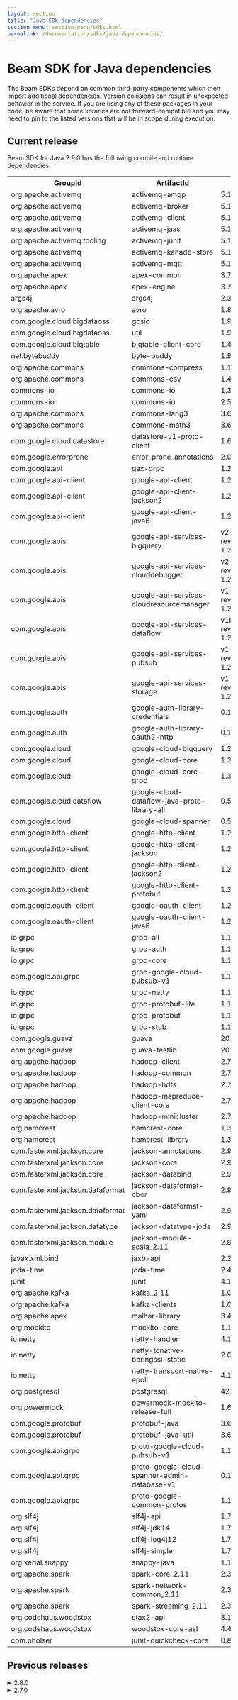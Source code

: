 ```yaml
---
layout: section
title: "Java SDK dependencies"
section_menu: section-menu/sdks.html
permalink: /documentation/sdks/java-dependencies/
---
```

<!--
Licensed under the Apache License, Version 2.0 (the "License");
you may not use this file except in compliance with the License.
You may obtain a copy of the License at

http://www.apache.org/licenses/LICENSE-2.0

Unless required by applicable law or agreed to in writing, software
distributed under the License is distributed on an "AS IS" BASIS,
WITHOUT WARRANTIES OR CONDITIONS OF ANY KIND, either express or implied.
See the License for the specific language governing permissions and
limitations under the License.
-->

# Beam SDK for Java dependencies

The Beam SDKs depend on common third-party components which then
import additional dependencies. Version collisions can result in unexpected
behavior in the service. If you are using any of these packages in your code, be
aware that some libraries are not forward-compatible and you may need to pin to
the listed versions that will be in scope during execution.

## Current release

Beam SDK for Java 2.9.0 has the following compile and runtime dependencies.
<table class="table-bordered table-striped">
  <tr><th>GroupId</th><th>ArtifactId</th><th>Version</th></tr>
  <tr><td>org.apache.activemq</td><td>activemq-amqp</td><td>5.13.1</td></tr>
  <tr><td>org.apache.activemq</td><td>activemq-broker</td><td>5.13.1</td></tr>
  <tr><td>org.apache.activemq</td><td>activemq-client</td><td>5.13.1</td></tr>
  <tr><td>org.apache.activemq</td><td>activemq-jaas</td><td>5.13.1</td></tr>
  <tr><td>org.apache.activemq.tooling</td><td>activemq-junit</td><td>5.13.1</td></tr>
  <tr><td>org.apache.activemq</td><td>activemq-kahadb-store</td><td>5.13.1</td></tr>
  <tr><td>org.apache.activemq</td><td>activemq-mqtt</td><td>5.13.1</td></tr>
  <tr><td>org.apache.apex</td><td>apex-common</td><td>3.7.0</td></tr>
  <tr><td>org.apache.apex</td><td>apex-engine</td><td>3.7.0</td></tr>
  <tr><td>args4j</td><td>args4j</td><td>2.33</td></tr>
  <tr><td>org.apache.avro</td><td>avro</td><td>1.8.2</td></tr>
  <tr><td>com.google.cloud.bigdataoss</td><td>gcsio</td><td>1.9.0</td></tr>
  <tr><td>com.google.cloud.bigdataoss</td><td>util</td><td>1.9.0</td></tr>
  <tr><td>com.google.cloud.bigtable</td><td>bigtable-client-core</td><td>1.4.0</td></tr>
  <tr><td>net.bytebuddy</td><td>byte-buddy</td><td>1.9.3</td></tr>
  <tr><td>org.apache.commons</td><td>commons-compress</td><td>1.16.1</td></tr>
  <tr><td>org.apache.commons</td><td>commons-csv</td><td>1.4</td></tr>
  <tr><td>commons-io</td><td>commons-io</td><td>1.3.2</td></tr>
  <tr><td>commons-io</td><td>commons-io</td><td>2.5</td></tr>
  <tr><td>org.apache.commons</td><td>commons-lang3</td><td>3.6</td></tr>
  <tr><td>org.apache.commons</td><td>commons-math3</td><td>3.6.1</td></tr>
  <tr><td>com.google.cloud.datastore</td><td>datastore-v1-proto-client</td><td>1.6.0</td></tr>
  <tr><td>com.google.errorprone</td><td>error_prone_annotations</td><td>2.0.15</td></tr>
  <tr><td>com.google.api</td><td>gax-grpc</td><td>1.29.0</td></tr>
  <tr><td>com.google.api-client</td><td>google-api-client</td><td>1.27.0</td></tr>
  <tr><td>com.google.api-client</td><td>google-api-client-jackson2</td><td>1.27.0</td></tr>
  <tr><td>com.google.api-client</td><td>google-api-client-java6</td><td>1.27.0</td></tr>
  <tr><td>com.google.apis</td><td>google-api-services-bigquery</td><td>v2-rev20181104-1.27.0</td></tr>
  <tr><td>com.google.apis</td><td>google-api-services-clouddebugger</td><td>v2-rev20180801-1.27.0</td></tr>
  <tr><td>com.google.apis</td><td>google-api-services-cloudresourcemanager</td><td>v1-rev20181015-1.27.0</td></tr>
  <tr><td>com.google.apis</td><td>google-api-services-dataflow</td><td>v1b3-rev20181107-1.27.0</td></tr>
  <tr><td>com.google.apis</td><td>google-api-services-pubsub</td><td>v1-rev20181105-1.27.0</td></tr>
  <tr><td>com.google.apis</td><td>google-api-services-storage</td><td>v1-rev20181013-1.27.0</td></tr>
  <tr><td>com.google.auth</td><td>google-auth-library-credentials</td><td>0.10.0</td></tr>
  <tr><td>com.google.auth</td><td>google-auth-library-oauth2-http</td><td>0.10.0</td></tr>
  <tr><td>com.google.cloud</td><td>google-cloud-bigquery</td><td>1.27.0</td></tr>
  <tr><td>com.google.cloud</td><td>google-cloud-core</td><td>1.36.0</td></tr>
  <tr><td>com.google.cloud</td><td>google-cloud-core-grpc</td><td>1.36.0</td></tr>
  <tr><td>com.google.cloud.dataflow</td><td>google-cloud-dataflow-java-proto-library-all</td><td>0.5.160304</td></tr>
  <tr><td>com.google.cloud</td><td>google-cloud-spanner</td><td>0.54.0-beta</td></tr>
  <tr><td>com.google.http-client</td><td>google-http-client</td><td>1.27.0</td></tr>
  <tr><td>com.google.http-client</td><td>google-http-client-jackson</td><td>1.27.0</td></tr>
  <tr><td>com.google.http-client</td><td>google-http-client-jackson2</td><td>1.27.0</td></tr>
  <tr><td>com.google.http-client</td><td>google-http-client-protobuf</td><td>1.27.0</td></tr>
  <tr><td>com.google.oauth-client</td><td>google-oauth-client</td><td>1.27.0</td></tr>
  <tr><td>com.google.oauth-client</td><td>google-oauth-client-java6</td><td>1.27.0</td></tr>
  <tr><td>io.grpc</td><td>grpc-all</td><td>1.13.1</td></tr>
  <tr><td>io.grpc</td><td>grpc-auth</td><td>1.13.1</td></tr>
  <tr><td>io.grpc</td><td>grpc-core</td><td>1.13.1</td></tr>
  <tr><td>com.google.api.grpc</td><td>grpc-google-cloud-pubsub-v1</td><td>1.18.0</td></tr>
  <tr><td>io.grpc</td><td>grpc-netty</td><td>1.13.1</td></tr>
  <tr><td>io.grpc</td><td>grpc-protobuf-lite</td><td>1.13.1</td></tr>
  <tr><td>io.grpc</td><td>grpc-protobuf</td><td>1.13.1</td></tr>
  <tr><td>io.grpc</td><td>grpc-stub</td><td>1.13.1</td></tr>
  <tr><td>com.google.guava</td><td>guava</td><td>20.0</td></tr>
  <tr><td>com.google.guava</td><td>guava-testlib</td><td>20.0</td></tr>
  <tr><td>org.apache.hadoop</td><td>hadoop-client</td><td>2.7.3</td></tr>
  <tr><td>org.apache.hadoop</td><td>hadoop-common</td><td>2.7.3</td></tr>
  <tr><td>org.apache.hadoop</td><td>hadoop-hdfs</td><td>2.7.3</td></tr>
  <tr><td>org.apache.hadoop</td><td>hadoop-mapreduce-client-core</td><td>2.7.3</td></tr>
  <tr><td>org.apache.hadoop</td><td>hadoop-minicluster</td><td>2.7.3</td></tr>
  <tr><td>org.hamcrest</td><td>hamcrest-core</td><td>1.3</td></tr>
  <tr><td>org.hamcrest</td><td>hamcrest-library</td><td>1.3</td></tr>
  <tr><td>com.fasterxml.jackson.core</td><td>jackson-annotations</td><td>2.9.5</td></tr>
  <tr><td>com.fasterxml.jackson.core</td><td>jackson-core</td><td>2.9.5</td></tr>
  <tr><td>com.fasterxml.jackson.core</td><td>jackson-databind</td><td>2.9.5</td></tr>
  <tr><td>com.fasterxml.jackson.dataformat</td><td>jackson-dataformat-cbor</td><td>2.9.5</td></tr>
  <tr><td>com.fasterxml.jackson.dataformat</td><td>jackson-dataformat-yaml</td><td>2.9.5</td></tr>
  <tr><td>com.fasterxml.jackson.datatype</td><td>jackson-datatype-joda</td><td>2.9.5</td></tr>
  <tr><td>com.fasterxml.jackson.module</td><td>jackson-module-scala_2.11</td><td>2.9.5</td></tr>
  <tr><td>javax.xml.bind</td><td>jaxb-api</td><td>2.2.12</td></tr>
  <tr><td>joda-time</td><td>joda-time</td><td>2.4</td></tr>
  <tr><td>junit</td><td>junit</td><td>4.12</td></tr>
  <tr><td>org.apache.kafka</td><td>kafka_2.11</td><td>1.0.0</td></tr>
  <tr><td>org.apache.kafka</td><td>kafka-clients</td><td>1.0.0</td></tr>
  <tr><td>org.apache.apex</td><td>malhar-library</td><td>3.4.0</td></tr>
  <tr><td>org.mockito</td><td>mockito-core</td><td>1.10.19</td></tr>
  <tr><td>io.netty</td><td>netty-handler</td><td>4.1.25.Final</td></tr>
  <tr><td>io.netty</td><td>netty-tcnative-boringssl-static</td><td>2.0.8.Final</td></tr>
  <tr><td>io.netty</td><td>netty-transport-native-epoll</td><td>4.1.25.Final</td></tr>
  <tr><td>org.postgresql</td><td>postgresql</td><td>42.2.2</td></tr>
  <tr><td>org.powermock</td><td>powermock-mockito-release-full</td><td>1.6.4</td></tr>
  <tr><td>com.google.protobuf</td><td>protobuf-java</td><td>3.6.0</td></tr>
  <tr><td>com.google.protobuf</td><td>protobuf-java-util</td><td>3.6.0</td></tr>
  <tr><td>com.google.api.grpc</td><td>proto-google-cloud-pubsub-v1</td><td>1.18.0</td></tr>
  <tr><td>com.google.api.grpc</td><td>proto-google-cloud-spanner-admin-database-v1</td><td>0.19.0</td></tr>
  <tr><td>com.google.api.grpc</td><td>proto-google-common-protos</td><td>1.12.0</td></tr>
  <tr><td>org.slf4j</td><td>slf4j-api</td><td>1.7.25</td></tr>
  <tr><td>org.slf4j</td><td>slf4j-jdk14</td><td>1.7.25</td></tr>
  <tr><td>org.slf4j</td><td>slf4j-log4j12</td><td>1.7.25</td></tr>
  <tr><td>org.slf4j</td><td>slf4j-simple</td><td>1.7.25</td></tr>
  <tr><td>org.xerial.snappy</td><td>snappy-java</td><td>1.1.4</td></tr>
  <tr><td>org.apache.spark</td><td>spark-core_2.11</td><td>2.3.2</td></tr>
  <tr><td>org.apache.spark</td><td>spark-network-common_2.11</td><td>2.3.2</td></tr>
  <tr><td>org.apache.spark</td><td>spark-streaming_2.11</td><td>2.3.2</td></tr>
  <tr><td>org.codehaus.woodstox</td><td>stax2-api</td><td>3.1.4</td></tr>
  <tr><td>org.codehaus.woodstox</td><td>woodstox-core-asl</td><td>4.4.1</td></tr>
  <tr><td>com.pholser</td><td>junit-quickcheck-core</td><td>0.8</td></tr>
</table>


## Previous releases

<details><summary markdown="span">2.8.0</summary>

<p>Beam SDK for Java 2.8.0 has the following compile and runtime dependencies.</p>
<table class="table-bordered table-striped">
  <tr><th>GroupId</th><th>ArtifactId</th><th>Version</th></tr>
  <tr><td>org.apache.activemq</td><td>activemq-amqp</td><td>5.13.1</td></tr>
  <tr><td>org.apache.activemq</td><td>activemq-broker</td><td>5.13.1</td></tr>
  <tr><td>org.apache.activemq</td><td>activemq-client</td><td>5.13.1</td></tr>
  <tr><td>org.apache.activemq</td><td>activemq-jaas</td><td>5.13.1</td></tr>
  <tr><td>org.apache.activemq.tooling</td><td>activemq-junit</td><td>5.13.1</td></tr>
  <tr><td>org.apache.activemq</td><td>activemq-kahadb-store</td><td>5.13.1</td></tr>
  <tr><td>org.apache.activemq</td><td>activemq-mqtt</td><td>5.13.1</td></tr>
  <tr><td>org.apache.apex</td><td>apex-common</td><td>3.7.0</td></tr>
  <tr><td>org.apache.apex</td><td>apex-engine</td><td>3.7.0</td></tr>
  <tr><td>com.google.api</td><td>api-common</td><td>1.6.0</td></tr>
  <tr><td>args4j</td><td>args4j</td><td>2.33</td></tr>
  <tr><td>org.apache.avro</td><td>avro</td><td>1.8.2</td></tr>
  <tr><td>com.google.cloud.bigtable</td><td>bigtable-client-core</td><td>1.4.0</td></tr>
  <tr><td>net.bytebuddy</td><td>byte-buddy</td><td>1.8.11</td></tr>
  <tr><td>org.apache.commons</td><td>commons-compress</td><td>1.16.1</td></tr>
  <tr><td>org.apache.commons</td><td>commons-csv</td><td>1.4</td></tr>
  <tr><td>commons-io</td><td>commons-io</td><td>1.3.2</td></tr>
  <tr><td>commons-io</td><td>commons-io</td><td>2.5</td></tr>
  <tr><td>org.apache.commons</td><td>commons-lang3</td><td>3.6</td></tr>
  <tr><td>org.apache.commons</td><td>commons-math3</td><td>3.6.1</td></tr>
  <tr><td>com.google.cloud.datastore</td><td>datastore-v1-proto-client</td><td>1.6.0</td></tr>
  <tr><td>com.google.errorprone</td><td>error_prone_annotations</td><td>2.0.15</td></tr>
  <tr><td>com.google.api</td><td>gax-grpc</td><td>1.29.0</td></tr>
  <tr><td>com.google.cloud.bigdataoss</td><td>gcsio</td><td>1.9.0</td></tr>
  <tr><td>com.google.api-client</td><td>google-api-client-jackson2</td><td>1.24.1</td></tr>
  <tr><td>com.google.api-client</td><td>google-api-client-java6</td><td>1.24.1</td></tr>
  <tr><td>com.google.api-client</td><td>google-api-client</td><td>1.24.1</td></tr>
  <tr><td>com.google.apis</td><td>google-api-services-bigquery</td><td>v2-rev402-1.24.1</td></tr>
  <tr><td>com.google.apis</td><td>google-api-services-clouddebugger</td><td>v2-rev253-1.24.1</td></tr>
  <tr><td>com.google.apis</td><td>google-api-services-cloudresourcemanager</td><td>v1-rev502-1.24.1</td></tr>
  <tr><td>com.google.apis</td><td>google-api-services-dataflow</td><td>v1b3-rev257-1.24.1</td></tr>
  <tr><td>com.google.apis</td><td>google-api-services-pubsub</td><td>v1-rev399-1.24.1</td></tr>
  <tr><td>com.google.apis</td><td>google-api-services-storage</td><td>v1-rev136-1.24.1</td></tr>
  <tr><td>com.google.auth</td><td>google-auth-library-credentials</td><td>0.10.0</td></tr>
  <tr><td>com.google.auth</td><td>google-auth-library-oauth2-http</td><td>0.10.0</td></tr>
  <tr><td>com.google.cloud</td><td>google-cloud-core-grpc</td><td>1.36.0</td></tr>
  <tr><td>com.google.cloud</td><td>google-cloud-core</td><td>1.36.0</td></tr>
  <tr><td>com.google.cloud.dataflow</td><td>google-cloud-dataflow-java-proto-library-all</td><td>0.5.160304</td></tr>
  <tr><td>com.google.cloud</td><td>google-cloud-spanner</td><td>0.54.0-beta</td></tr>
  <tr><td>com.google.http-client</td><td>google-http-client-jackson2</td><td>1.24.1</td></tr>
  <tr><td>com.google.http-client</td><td>google-http-client-jackson</td><td>1.24.1</td></tr>
  <tr><td>com.google.http-client</td><td>google-http-client-protobuf</td><td>1.24.1</td></tr>
  <tr><td>com.google.http-client</td><td>google-http-client</td><td>1.24.1</td></tr>
  <tr><td>com.google.oauth-client</td><td>google-oauth-client-java6</td><td>1.24.1</td></tr>
  <tr><td>com.google.oauth-client</td><td>google-oauth-client</td><td>1.24.1</td></tr>
  <tr><td>io.grpc</td><td>grpc-all</td><td>1.13.1</td></tr>
  <tr><td>io.grpc</td><td>grpc-auth</td><td>1.13.1</td></tr>
  <tr><td>io.grpc</td><td>grpc-core</td><td>1.13.1</td></tr>
  <tr><td>com.google.api.grpc</td><td>grpc-google-cloud-bigtable-v2</td><td>0.19.0</td></tr>
  <tr><td>com.google.api.grpc</td><td>grpc-google-cloud-pubsub-v1</td><td>1.18.0</td></tr>
  <tr><td>io.grpc</td><td>grpc-netty</td><td>1.13.1</td></tr>
  <tr><td>io.grpc</td><td>grpc-protobuf-lite</td><td>1.13.1</td></tr>
  <tr><td>io.grpc</td><td>grpc-protobuf</td><td>1.13.1</td></tr>
  <tr><td>io.grpc</td><td>grpc-stub</td><td>1.13.1</td></tr>
  <tr><td>com.google.guava</td><td>guava</td><td>20.0</td></tr>
  <tr><td>com.google.guava</td><td>guava-testlib</td><td>20.0</td></tr>
  <tr><td>org.apache.hadoop</td><td>hadoop-client</td><td>2.7.3</td></tr>
  <tr><td>org.apache.hadoop</td><td>hadoop-common</td><td>2.7.3</td></tr>
  <tr><td>org.apache.hadoop</td><td>hadoop-hdfs</td><td>2.7.3</td></tr>
  <tr><td>org.apache.hadoop</td><td>hadoop-hdfs</td><td>2.7.3</td></tr>
  <tr><td>org.apache.hadoop</td><td>hadoop-mapreduce-client-core</td><td>2.7.3</td></tr>
  <tr><td>org.apache.hadoop</td><td>hadoop-minicluster</td><td>2.7.3</td></tr>
  <tr><td>org.hamcrest</td><td>hamcrest-core</td><td>1.3</td></tr>
  <tr><td>org.hamcrest</td><td>hamcrest-library</td><td>1.3</td></tr>
  <tr><td>com.fasterxml.jackson.core</td><td>jackson-annotations</td><td>2.9.5</td></tr>
  <tr><td>com.fasterxml.jackson.core</td><td>jackson-core</td><td>2.9.5</td></tr>
  <tr><td>com.fasterxml.jackson.core</td><td>jackson-databind</td><td>2.9.5</td></tr>
  <tr><td>com.fasterxml.jackson.dataformat</td><td>jackson-dataformat-cbor</td><td>2.9.5</td></tr>
  <tr><td>com.fasterxml.jackson.dataformat</td><td>jackson-dataformat-yaml</td><td>2.9.5</td></tr>
  <tr><td>com.fasterxml.jackson.datatype</td><td>jackson-datatype-joda</td><td>2.9.5</td></tr>
  <tr><td>com.fasterxml.jackson.module</td><td>jackson-module-scala_2.11</td><td>2.9.5</td></tr>
  <tr><td>javax.xml.bind</td><td>jaxb-api</td><td>2.2.12</td></tr>
  <tr><td>joda-time</td><td>joda-time</td><td>2.4</td></tr>
  <tr><td>com.pholser</td><td>junit-quickcheck-core</td><td>0.8</td></tr>
  <tr><td>junit</td><td>junit</td><td>4.12</td></tr>
  <tr><td>org.apache.kafka</td><td>kafka_2.11</td><td>1.0.0</td></tr>
  <tr><td>org.apache.kafka</td><td>kafka-clients</td><td>1.0.0</td></tr>
  <tr><td>org.apache.apex</td><td>malhar-library</td><td>3.4.0</td></tr>
  <tr><td>org.mockito</td><td>mockito-core</td><td>1.10.19</td></tr>
  <tr><td>io.netty</td><td>netty-handler</td><td>4.1.25.Final</td></tr>
  <tr><td>io.netty</td><td>netty-tcnative-boringssl-static</td><td>2.0.8.Final</td></tr>
  <tr><td>io.netty</td><td>netty-transport-native-epoll</td><td>4.1.25.Final</td></tr>
  <tr><td>org.postgresql</td><td>postgresql</td><td>42.2.2</td></tr>
  <tr><td>org.powermock</td><td>powermock-mockito-release-full</td><td>1.6.4</td></tr>
  <tr><td>com.google.protobuf</td><td>protobuf-java</td><td>3.6.0</td></tr>
  <tr><td>com.google.protobuf</td><td>protobuf-java-util</td><td>3.6.0</td></tr>
  <tr><td>com.google.api.grpc</td><td>proto-google-cloud-datastore-v1</td><td>0.19.0</td></tr>
  <tr><td>com.google.api.grpc</td><td>proto-google-cloud-pubsub-v1</td><td>1.18.0</td></tr>
  <tr><td>com.google.api.grpc</td><td>proto-google-cloud-spanner-admin-database-v1</td><td>0.19.0</td></tr>
  <tr><td>com.google.api.grpc</td><td>proto-google-common-protos</td><td>1.12.0</td></tr>
  <tr><td>org.slf4j</td><td>slf4j-api</td><td>1.7.25</td></tr>
  <tr><td>org.slf4j</td><td>slf4j-jdk14</td><td>1.7.25</td></tr>
  <tr><td>org.slf4j</td><td>slf4j-log4j12</td><td>1.7.25</td></tr>
  <tr><td>org.slf4j</td><td>slf4j-simple</td><td>1.7.25</td></tr>
  <tr><td>org.xerial.snappy</td><td>snappy-java</td><td>1.1.4</td></tr>
  <tr><td>org.apache.spark</td><td>spark-core_2.11</td><td>2.3.1</td></tr>
  <tr><td>org.apache.spark</td><td>spark-network-common_2.11</td><td>2.3.1</td></tr>
  <tr><td>org.apache.spark</td><td>spark-streaming_2.11</td><td>2.3.1</td></tr>
  <tr><td>org.codehaus.woodstox</td><td>stax2-api</td><td>3.1.4</td></tr>
  <tr><td>com.google.cloud.bigdataoss</td><td>util</td><td>1.9.0</td></tr>
  <tr><td>org.codehaus.woodstox</td><td>woodstox-core-asl</td><td>4.4.1</td></tr>
</table>

</details>

<details><summary markdown="span">2.7.0</summary>

<p>Beam SDK for Java 2.7.0 has the following compile and runtime dependencies.</p>
<table class="table-bordered table-striped">
  <tr><th>GroupId</th><th>ArtifactId</th><th>Version</th></tr>
  <tr><td>org.apache.activemq</td><td>activemq-amqp</td><td>5.13.1</td></tr>
  <tr><td>org.apache.activemq</td><td>activemq-broker</td><td>5.13.1</td></tr>
  <tr><td>org.apache.activemq</td><td>activemq-client</td><td>5.13.1</td></tr>
  <tr><td>org.apache.activemq</td><td>activemq-jaas</td><td>5.13.1</td></tr>
  <tr><td>org.apache.activemq.tooling</td><td>activemq-junit</td><td>5.13.1</td></tr>
  <tr><td>org.apache.activemq</td><td>activemq-kahadb-store</td><td>5.13.1</td></tr>
  <tr><td>org.apache.activemq</td><td>activemq-mqtt</td><td>5.13.1</td></tr>
  <tr><td>org.apache.apex</td><td>apex-common</td><td>3.7.0</td></tr>
  <tr><td>org.apache.apex</td><td>apex-engine</td><td>3.7.0</td></tr>
  <tr><td>com.google.api</td><td>api-common</td><td>1.6.0</td></tr>
  <tr><td>args4j</td><td>args4j</td><td>2.33</td></tr>
  <tr><td>org.apache.avro</td><td>avro</td><td>1.8.2</td></tr>
  <tr><td>com.google.cloud.bigtable</td><td>bigtable-client-core</td><td>1.4.0</td></tr>
  <tr><td>net.bytebuddy</td><td>byte-buddy</td><td>1.8.11</td></tr>
  <tr><td>org.apache.commons</td><td>commons-compress</td><td>1.16.1</td></tr>
  <tr><td>org.apache.commons</td><td>commons-csv</td><td>1.4</td></tr>
  <tr><td>commons-io</td><td>commons-io</td><td>1.3.2</td></tr>
  <tr><td>commons-io</td><td>commons-io</td><td>2.5</td></tr>
  <tr><td>org.apache.commons</td><td>commons-lang3</td><td>3.6</td></tr>
  <tr><td>org.apache.commons</td><td>commons-math3</td><td>3.6.1</td></tr>
  <tr><td>com.google.cloud.datastore</td><td>datastore-v1-proto-client</td><td>1.6.0</td></tr>
  <tr><td>com.google.errorprone</td><td>error_prone_annotations</td><td>2.0.15</td></tr>
  <tr><td>com.google.api</td><td>gax-grpc</td><td>1.29.0</td></tr>
  <tr><td>com.google.cloud.bigdataoss</td><td>gcsio</td><td>1.9.0</td></tr>
  <tr><td>com.google.api-client</td><td>google-api-client-jackson2</td><td>1.23.0</td></tr>
  <tr><td>com.google.api-client</td><td>google-api-client-java6</td><td>1.23.0</td></tr>
  <tr><td>com.google.api-client</td><td>google-api-client</td><td>1.23.0</td></tr>
  <tr><td>com.google.apis</td><td>google-api-services-bigquery</td><td>v2-rev374-1.23.0</td></tr>
  <tr><td>com.google.apis</td><td>google-api-services-clouddebugger</td><td>v2-rev233-1.23.0</td></tr>
  <tr><td>com.google.apis</td><td>google-api-services-cloudresourcemanager</td><td>v1-rev477-1.23.0</td></tr>
  <tr><td>com.google.apis</td><td>google-api-services-dataflow</td><td>v1b3-rev221-1.23.0</td></tr>
  <tr><td>com.google.apis</td><td>google-api-services-pubsub</td><td>v1-rev382-1.23.0</td></tr>
  <tr><td>com.google.apis</td><td>google-api-services-storage</td><td>v1-rev124-1.23.0</td></tr>
  <tr><td>com.google.auth</td><td>google-auth-library-credentials</td><td>0.10.0</td></tr>
  <tr><td>com.google.auth</td><td>google-auth-library-oauth2-http</td><td>0.10.0</td></tr>
  <tr><td>com.google.cloud</td><td>google-cloud-core-grpc</td><td>1.36.0</td></tr>
  <tr><td>com.google.cloud</td><td>google-cloud-core</td><td>1.36.0</td></tr>
  <tr><td>com.google.cloud.dataflow</td><td>google-cloud-dataflow-java-proto-library-all</td><td>0.5.160304</td></tr>
  <tr><td>com.google.cloud</td><td>google-cloud-spanner</td><td>0.54.0-beta</td></tr>
  <tr><td>com.google.http-client</td><td>google-http-client-jackson2</td><td>1.23.0</td></tr>
  <tr><td>com.google.http-client</td><td>google-http-client-jackson</td><td>1.23.0</td></tr>
  <tr><td>com.google.http-client</td><td>google-http-client-protobuf</td><td>1.23.0</td></tr>
  <tr><td>com.google.http-client</td><td>google-http-client</td><td>1.23.0</td></tr>
  <tr><td>com.google.oauth-client</td><td>google-oauth-client-java6</td><td>1.23.0</td></tr>
  <tr><td>com.google.oauth-client</td><td>google-oauth-client</td><td>1.23.0</td></tr>
  <tr><td>io.grpc</td><td>grpc-all</td><td>1.13.1</td></tr>
  <tr><td>io.grpc</td><td>grpc-auth</td><td>1.13.1</td></tr>
  <tr><td>io.grpc</td><td>grpc-core</td><td>1.13.1</td></tr>
  <tr><td>com.google.api.grpc</td><td>grpc-google-cloud-bigtable-v2</td><td>0.19.0</td></tr>
  <tr><td>com.google.api.grpc</td><td>grpc-google-cloud-pubsub-v1</td><td>1.18.0</td></tr>
  <tr><td>io.grpc</td><td>grpc-netty</td><td>1.13.1</td></tr>
  <tr><td>io.grpc</td><td>grpc-protobuf-lite</td><td>1.13.1</td></tr>
  <tr><td>io.grpc</td><td>grpc-protobuf</td><td>1.13.1</td></tr>
  <tr><td>io.grpc</td><td>grpc-stub</td><td>1.13.1</td></tr>
  <tr><td>com.google.guava</td><td>guava</td><td>20.0</td></tr>
  <tr><td>com.google.guava</td><td>guava-testlib</td><td>20.0</td></tr>
  <tr><td>org.apache.hadoop</td><td>hadoop-client</td><td>2.7.3</td></tr>
  <tr><td>org.apache.hadoop</td><td>hadoop-common</td><td>2.7.3</td></tr>
  <tr><td>org.apache.hadoop</td><td>hadoop-hdfs</td><td>2.7.3</td></tr>
  <tr><td>org.apache.hadoop</td><td>hadoop-hdfs</td><td>2.7.3</td></tr>
  <tr><td>org.apache.hadoop</td><td>hadoop-mapreduce-client-core</td><td>2.7.3</td></tr>
  <tr><td>org.apache.hadoop</td><td>hadoop-minicluster</td><td>2.7.3</td></tr>
  <tr><td>org.hamcrest</td><td>hamcrest-core</td><td>1.3</td></tr>
  <tr><td>org.hamcrest</td><td>hamcrest-library</td><td>1.3</td></tr>
  <tr><td>com.fasterxml.jackson.core</td><td>jackson-annotations</td><td>2.9.5</td></tr>
  <tr><td>com.fasterxml.jackson.core</td><td>jackson-core</td><td>2.9.5</td></tr>
  <tr><td>com.fasterxml.jackson.core</td><td>jackson-databind</td><td>2.9.5</td></tr>
  <tr><td>com.fasterxml.jackson.dataformat</td><td>jackson-dataformat-cbor</td><td>2.9.5</td></tr>
  <tr><td>com.fasterxml.jackson.dataformat</td><td>jackson-dataformat-yaml</td><td>2.9.5</td></tr>
  <tr><td>com.fasterxml.jackson.datatype</td><td>jackson-datatype-joda</td><td>2.9.5</td></tr>
  <tr><td>com.fasterxml.jackson.module</td><td>jackson-module-scala_2.11</td><td>2.9.5</td></tr>
  <tr><td>javax.xml.bind</td><td>jaxb-api</td><td>2.2.12</td></tr>
  <tr><td>joda-time</td><td>joda-time</td><td>2.4</td></tr>
  <tr><td>com.pholser</td><td>junit-quickcheck-core</td><td>0.8</td></tr>
  <tr><td>junit</td><td>junit</td><td>4.12</td></tr>
  <tr><td>org.apache.kafka</td><td>kafka_2.11</td><td>1.0.0</td></tr>
  <tr><td>org.apache.kafka</td><td>kafka-clients</td><td>1.0.0</td></tr>
  <tr><td>org.apache.apex</td><td>malhar-library</td><td>3.4.0</td></tr>
  <tr><td>org.mockito</td><td>mockito-core</td><td>1.10.19</td></tr>
  <tr><td>io.netty</td><td>netty-handler</td><td>4.1.25.Final</td></tr>
  <tr><td>io.netty</td><td>netty-tcnative-boringssl-static</td><td>2.0.8.Final</td></tr>
  <tr><td>io.netty</td><td>netty-transport-native-epoll</td><td>4.1.25.Final</td></tr>
  <tr><td>org.postgresql</td><td>postgresql</td><td>42.2.2</td></tr>
  <tr><td>org.powermock</td><td>powermock-mockito-release-full</td><td>1.6.4</td></tr>
  <tr><td>com.google.protobuf</td><td>protobuf-java</td><td>3.6.0</td></tr>
  <tr><td>com.google.protobuf</td><td>protobuf-java-util</td><td>3.6.0</td></tr>
  <tr><td>com.google.api.grpc</td><td>proto-google-cloud-datastore-v1</td><td>0.19.0</td></tr>
  <tr><td>com.google.api.grpc</td><td>proto-google-cloud-pubsub-v1</td><td>1.18.0</td></tr>
  <tr><td>com.google.api.grpc</td><td>proto-google-cloud-spanner-admin-database-v1</td><td>0.19.0</td></tr>
  <tr><td>com.google.api.grpc</td><td>proto-google-common-protos</td><td>1.12.0</td></tr>
  <tr><td>org.slf4j</td><td>slf4j-api</td><td>1.7.25</td></tr>
  <tr><td>org.slf4j</td><td>slf4j-jdk14</td><td>1.7.25</td></tr>
  <tr><td>org.slf4j</td><td>slf4j-log4j12</td><td>1.7.25</td></tr>
  <tr><td>org.slf4j</td><td>slf4j-simple</td><td>1.7.25</td></tr>
  <tr><td>org.xerial.snappy</td><td>snappy-java</td><td>1.1.4</td></tr>
  <tr><td>org.apache.spark</td><td>spark-core_2.11</td><td>2.3.1</td></tr>
  <tr><td>org.apache.spark</td><td>spark-network-common_2.11</td><td>2.3.1</td></tr>
  <tr><td>org.apache.spark</td><td>spark-streaming_2.11</td><td>2.3.1</td></tr>
  <tr><td>org.codehaus.woodstox</td><td>stax2-api</td><td>3.1.4</td></tr>
  <tr><td>com.google.cloud.bigdataoss</td><td>util</td><td>1.9.0</td></tr>
  <tr><td>org.codehaus.woodstox</td><td>woodstox-core-asl</td><td>4.4.1</td></tr>
</table>

</details>

